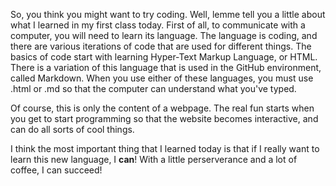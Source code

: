 So, you think you might want to try coding. Well, lemme tell you a little about what I learned in my first class today. 
First of all, to communicate with a computer, you will need to learn its language. The language is coding, and there are various iterations of code that are used for different things.
The basics of code start with learning Hyper-Text Markup Language, or HTML. There is a variation of this language that is used in the GitHub environment, called Markdown.
When you use either of these languages, you must use .html or .md so that the computer can understand what you've typed.

Of course, this is only the content of a webpage. The real fun starts when you get to start programming so that the website becomes interactive, and can do all sorts of cool things.

I think the most important thing that I learned today is that if I really want to learn this new language, I **can**! With a little perserverance and a lot of coffee, I can succeed!
